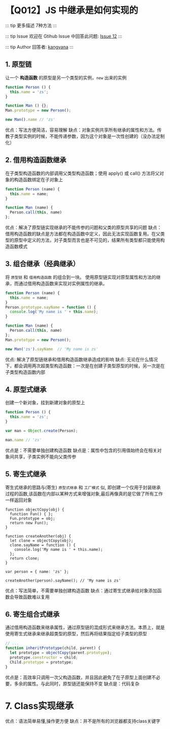 # 【Q012】JS 中继承是如何实现的

::: tip 更多描述
7种方法
:::

::: tip Issue
欢迎在 Gtihub Issue 中回答此问题: [Issue 12](https://github.com/kangyana/daily-question/issues/12)
:::

::: tip Author
回答者: [kangyana](https://github.com/kangyana)
:::
## 1. 原型链
让一个 **构造函数** 的原型是另一个类型的实例，`new` 出来的实例
```javascript
function Person () {
  this.name = 'zs';
}

function Man () {};
Man.prototype = new Person();

new Man().name // 'zs'
```

优点：写法方便简洁，容易理解
缺点：对象实例共享所有继承的属性和方法。传教子类型实例的时候，不能传递参数，因为这个对象是一次性创建的（没办法定制化）

## 2. 借用构造函数继承
在子类型构造函数的内部调用父类型构造函数；使用 apply() 或 call() 方法将父对象的构造函数绑定在子对象上
```javascript
function Person (name) {
  this.name = name;
}

function Man (name) {
  Person.call(this, name)
};
```

优点：解决了原型链实现继承的不能传参的问题和父类的原型共享的问题
缺点：借用构造函数的缺点是方法都在构造函数中定义，因此无法实现函数复用。在父类型的原型中定义的方法，对子类型而言也是不可见的，结果所有类型都只能使用构造函数模式

## 3. 组合继承（经典继承）
将 `原型链` 和 `借用构造函数` 的组合到一块。
使用原型链实现对原型属性和方法的继承，而通过借用构造函数来实现对实例属性的继承。

```javascript
function Person (name) {
  this.name = name;
}
Person.prototype.sayName = function () {
  console.log('My name is ' + this.name);
}

function Man (name) {
  Person.call(this, name)
};
Man.prototype = new Person();

new Man('zs').sayName  // 'My name is zs'
```

优点: 解决了原型链继承和借用构造函数继承造成的影响
缺点: 无论在什么情况下，都会调用两次超类型构造函数：一次是在创建子类型原型的时候，另一次是在子类型构造函数内部

## 4. 原型式继承
创建一个新对象，挂到新建对象的原型上
```javascript
function Person () {
  this.name = 'zs';
}

var man = Object.create(Person);

man.name // 'zs'
```
优点是：不需要单独创建构造函数
缺点是：属性中包含的引用值始终会在相关对象间共享，子类实例不能向父类传参

## 5. 寄生式继承
寄生式继承的思路与(寄生) `原型式继承` 和 `工厂模式` 似, 即创建一个仅用于封装继承过程的函数,该函数在内部以某种方式来增强对象,最后再像真的是它做了所有工作一样返回对象

```javascrip
function objectCopy(obj) {
  function Fun() { };
  Fun.prototype = obj;
  return new Fun();
}

function createAnother(obj) {
  let clone = objectCopy(obj);
  clone.sayName = function () {
    console.log('My name is ' + this.name);
  };
  return clone;
}

var person = { name: 'zs' };

createAnother(person).sayName(); // 'My name is zs'
```

优点：写法简单，不需要单独创建构造函数
缺点：通过寄生式继承给对象添加函数会导致函数难以复用

## 6. 寄生组合式继承
通过借用构造函数来继承属性，通过原型链的混成形式来继承方法。本质上，就是使用寄生式继承来继承超类型的原型，然后再将结果指定给子类型的原型

```javascript
// ...
function inheritPrototype(child, parent) {
  let prototype = objectCopy(parent.prototype);
  prototype.constructor = child;
  Child.prototype = prototype;
}
```
优点是：高效率只调用一次父构造函数，并且因此避免了在子原型上面创建不必要，多余的属性。与此同时，原型链还能保持不变
缺点是：代码复杂

# 7. Class实现继承
优点：语法简单易懂,操作更方便
缺点：并不是所有的浏览器都支持class关键字

